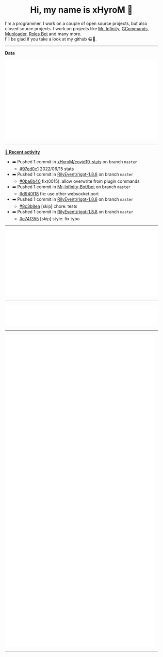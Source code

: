 <p align="center">
    <!-- <img src="https://avatars.githubusercontent.com/u/56601352" width="192" alt="hyro's pfp" /> -->
    <h1 align="center">Hi, my name is xHyroM 👋</h1>
</p>

I'm a programmer. I work on a couple of open source projects, but also closed source projects. I work on projects like [Mr. Infinity](https://discord.com/oauth2/authorize?client_id=720321585625694239&scope=bot%20applications.commands&permissions=8&redirect_uri=https://blobs.gq/imanager&prompt=consent&response_type=code), [GCommands](https://github.com/Garlic-Team/GCommands), [Muploader](https://github.com/xHyroM/Muploder), [Roles Bot](https://github.com/xHyroM/roles-bot) and many more.  
I'll be glad if you take a look at my github 😀👀.

___
**Data**

<img src="https://github.com/xHyroM/xHyroM/blob/master/.cache/base.svg">

___

**[📰 Recent activity](https://github.com/xHyroM)**
* ➡️ Pushed 1 commit in [xHyroM/covid19-stats](https://github.com/xHyroM/covid19-stats) on branch `master`
  * [#97ed0c1](https://github.com/xHyroM/covid19-stats/commit/97ed0c1) 2022/06/15 stats
* ➡️ Pushed 1 commit in [RilyEvent/rigot-1.8.8](https://github.com/RilyEvent/rigot-1.8.8) on branch `master`
  * [#0ba6b40](https://github.com/RilyEvent/rigot-1.8.8/commit/0ba6b40) fix(0015): allow overwrite from plugin commands
* ➡️ Pushed 1 commit in [Mr-Infinity-Bot/bot](https://github.com/Mr-Infinity-Bot/bot) on branch `master`
  * [#d940f18](https://github.com/Mr-Infinity-Bot/bot/commit/d940f18) fix: use other websocket port
* ➡️ Pushed 1 commit in [RilyEvent/rigot-1.8.8](https://github.com/RilyEvent/rigot-1.8.8) on branch `master`
  * [#8c3b8ea](https://github.com/RilyEvent/rigot-1.8.8/commit/8c3b8ea) [skip] chore: tests
* ➡️ Pushed 1 commit in [RilyEvent/rigot-1.8.8](https://github.com/RilyEvent/rigot-1.8.8) on branch `master`
  * [#e74f355](https://github.com/RilyEvent/rigot-1.8.8/commit/e74f355) [skip] style: fix typo


___

<img src="https://github.com/xHyroM/xHyroM/blob/master/.cache/isocalendar.svg">

___

<img src="https://github.com/xHyroM/xHyroM/blob/master/.cache/languages.svg">

___

<img src="https://github.com/xHyroM/xHyroM/blob/master/.cache/achievements.svg">

___
